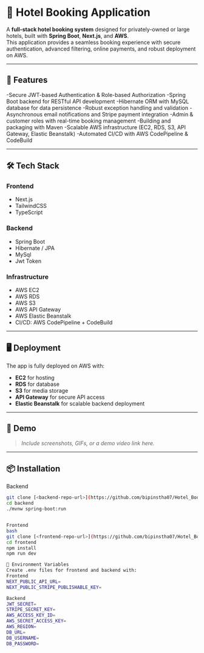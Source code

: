 # 🏨 Hotel Booking Application

A **full-stack hotel booking system** designed for privately-owned or large hotels, built with **Spring Boot**, **Next.js**, and **AWS**.  
This application provides a seamless booking experience with secure authentication, advanced filtering, online payments, and robust deployment on AWS.

---

## 🚀 Features
-Secure JWT-based Authentication & Role-based Authorization
-Spring Boot backend for RESTful API development
-Hibernate ORM with MySQL database for data persistence
-Robust exception handling and validation
-Asynchronous email notifications and Stripe payment integration
-Admin & customer roles with real-time booking management
-Building and packaging with Maven
-Scalable AWS infrastructure (EC2, RDS, S3, API Gateway, Elastic Beanstalk)
-Automated CI/CD with AWS CodePipeline & CodeBuild

---

## 🛠️ Tech Stack

### **Frontend**
- Next.js  
- TailwindCSS  
- TypeScript  

### **Backend**
- Spring Boot  
- Hibernate / JPA  
- MySql
- Jwt Token

### **Infrastructure**
- AWS EC2  
- AWS RDS  
- AWS S3  
- AWS API Gateway  
- AWS Elastic Beanstalk  
- CI/CD: AWS CodePipeline + CodeBuild  

---

## 🖥️ Deployment
The app is fully deployed on AWS with:
- **EC2** for hosting
- **RDS** for database
- **S3** for media storage
- **API Gateway** for secure API access
- **Elastic Beanstalk** for scalable backend deployment

---

## 📸 Demo
> _Include screenshots, GIFs, or a demo video link here._

---

## 📦 Installation
Backend
```bash
git clone [<backend-repo-url>](https://github.com/bipinstha07/Hotel_Booking)
cd backend
./mvnw spring-boot:run


Frontend
bash
git clone [<frontend-repo-url>](https://github.com/bipinstha07/Hotel_Booking_Frontend)
cd frontend
npm install
npm run dev

🔐 Environment Variables
Create .env files for frontend and backend with:
Frontend
NEXT_PUBLIC_API_URL=
NEXT_PUBLIC_STRIPE_PUBLISHABLE_KEY=

Backend
JWT_SECRET=
STRIPE_SECRET_KEY=
AWS_ACCESS_KEY_ID=
AWS_SECRET_ACCESS_KEY=
AWS_REGION=
DB_URL=
DB_USERNAME=
DB_PASSWORD=
